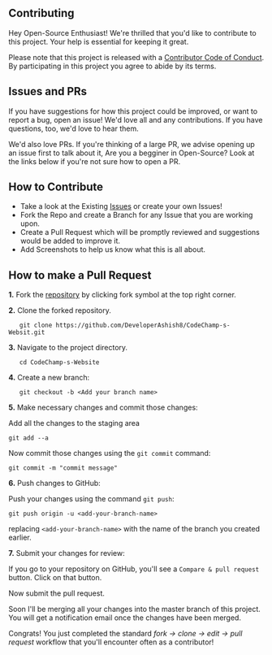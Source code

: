 ## Contributing

Hey Open-Source Enthusiast! We're thrilled that you'd like to contribute to this project. Your help is essential for keeping it great.

Please note that this project is released with a [Contributor Code of Conduct](https://github.com/DeveloperAshish8/CodeChamp-s-Website/CODE_OF_CONDUCT.md). By participating in this project you agree to abide by its terms.

## Issues and PRs

If you have suggestions for how this project could be improved, or want to report a bug, open an issue! We'd love all and any contributions. If you have questions, too, we'd love to hear them.

We'd also love PRs. If you're thinking of a large PR, we advise opening up an issue first to talk about it, Are you a begginer in Open-Source? Look at the links below if you're not sure how to open a PR.

## How to Contribute

- Take a look at the Existing [Issues](https://github.com/DeveloperAshish8/CodeChamp-s-Website/issues) or create your own Issues!
- Fork the Repo and create a Branch for any Issue that you are working upon.
- Create a Pull Request which will be promptly reviewed and suggestions would be added to improve it.
- Add Screenshots to help us know what this is all about.

## How to make a Pull Request

**1.** Fork the <a href="https://github.com/DeveloperAshish8/CodeChamp-s-Website">repository</a> by clicking fork symbol at the top right corner.

**2.** Clone the forked repository.

```
   git clone https://github.com/DeveloperAshish8/CodeChamp-s-Websit.git
```

**3.** Navigate to the project directory.

```
   cd CodeChamp-s-Website
```

**4.** Create a new branch:

```
   git checkout -b <Add your branch name>
```

**5.** Make necessary changes and commit those changes:

Add all the changes to the staging area

```
git add --a
```

Now commit those changes using the `git commit` command:

```
git commit -m "commit message"
```

**6.** Push changes to GitHub:

Push your changes using the command `git push`:

```
git push origin -u <add-your-branch-name>
```

replacing `<add-your-branch-name>` with the name of the branch you created earlier.

**7.** Submit your changes for review:

If you go to your repository on GitHub, you'll see a `Compare & pull request` button. Click on that button.

Now submit the pull request.

Soon I'll be merging all your changes into the master branch of this project. You will get a notification email once the changes have been merged.

Congrats! You just completed the standard _fork -> clone -> edit -> pull request_ workflow that you'll encounter often as a contributor!
